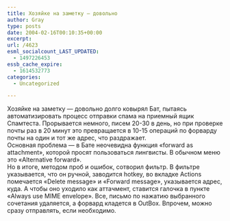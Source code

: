 ```yaml
---
title: Хозяйке на заметку — довольно
author: Gray
type: posts
date: 2004-02-16T00:10:35+00:00
excerpt:
url: /4623
esml_socialcount_LAST_UPDATED:
  - 1497226453
essb_cache_expire:
  - 1614532773
categories:
  - Uncategorized

---
```








Хозяйке на заметку &#8212; довольно долго ковырял Бат, пытаясь автоматизировать процесс отправки спама на приемный ящик Спамтеста. Прорывается немного, писем 20-30 в день, но при проверке почты раз в 20 минут это превращается в 10-15 операций по форварду почты на один и тот же адрес, что раздражает.  
Основная проблема &#8212; в Бате неочевидна функция &#171;forward as attachment&#187;, которой просят пользоваться лингвисты. В обычном меню это &#171;Alternative forward&#187;.  
Но в итоге, методом проб и ошибок, сотворил фильтр. В фильтре указывается, что он ручной, заводится hotkey, во вкладке Actions помечается &#171;Delete message&#187; и &#171;Forward message&#187;, указывается адрес, куда. А чтобы оно уходило как аттачмент, ставится галочка в пункте &#171;Always use MIME envelope&#187;. Все, письмо по нажатию выбранного сочетания удаляется, а форвард кладется в OutBox. Впрочем, можно сразу отправлять, если необходимо.
